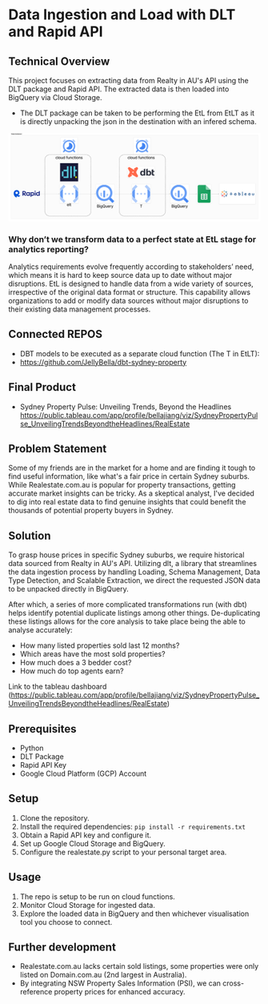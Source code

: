 # Data Ingestion and Load with DLT and Rapid API

## Technical Overview

This project focuses on extracting data from Realty in AU's API using the DLT package and Rapid API. The extracted data is then loaded into BigQuery via Cloud Storage.

- The DLT package can be taken to be performing the EtL from EtLT as it is directly unpacking the json in the destination with an infered schema.
<p>
<img src="project_architecture.png">
</p>

### Why don’t we transform data to a perfect state at EtL stage for analytics reporting?

Analytics requirements evolve frequently according to stakeholders’ need, which means it is hard to keep source data up to date without major disruptions. EtL is designed to handle data from a wide variety of sources, irrespective of the original data format or structure. This capability allows organizations to add or modify data sources without major disruptions to their existing data management processes.

## Connected REPOS

- DBT models to be executed as a separate cloud function (The T in EtLT):
- https://github.com/JellyBella/dbt-sydney-property

## Final Product

- Sydney Property Pulse: Unveiling Trends, Beyond the Headlines
  https://public.tableau.com/app/profile/bellajiang/viz/SydneyPropertyPulse_UnveilingTrendsBeyondtheHeadlines/RealEstate

## Problem Statement

Some of my friends are in the market for a home and are finding it tough to find useful information, like what's a fair price in certain Sydney suburbs. While Realestate.com.au is popular for property transactions, getting accurate market insights can be tricky. As a skeptical analyst, I've decided to dig into real estate data to find genuine insights that could benefit the thousands of potential property buyers in Sydney.

## Solution

To grasp house prices in specific Sydney suburbs, we require historical data sourced from Realty in AU's API. Utilizing dlt, a library that streamlines the data ingestion process by handling Loading, Schema Management, Data Type Detection, and Scalable Extraction, we direct the requested JSON data to be unpacked directly in BigQuery.

After which, a series of more complicated transformations run (with dbt) helps identify potential duplicate listings among other things. De-duplicating these listings allows for the core analysis to take place being the able to analyse accurately:

- How many listed properties sold last 12 months?
- Which areas have the most sold properties?
- How much does a 3 bedder cost?
- How much do top agents earn?

Link to the tableau dashboard (https://public.tableau.com/app/profile/bellajiang/viz/SydneyPropertyPulse_UnveilingTrendsBeyondtheHeadlines/RealEstate)

## Prerequisites

- Python
- DLT Package
- Rapid API Key
- Google Cloud Platform (GCP) Account

## Setup

1. Clone the repository.
2. Install the required dependencies: `pip install -r requirements.txt`
3. Obtain a Rapid API key and configure it.
4. Set up Google Cloud Storage and BigQuery.
5. Configure the realestate.py script to your personal target area.

## Usage

1. The repo is setup to be run on cloud functions.
2. Monitor Cloud Storage for ingested data.
3. Explore the loaded data in BigQuery and then whichever visualisation tool you choose to connect.

## Further development

- Realestate.com.au lacks certain sold listings, some properties were only listed on Domain.com.au (2nd largest in Australia).
- By integrating NSW Property Sales Information (PSI), we can cross-reference property prices for enhanced accuracy.
